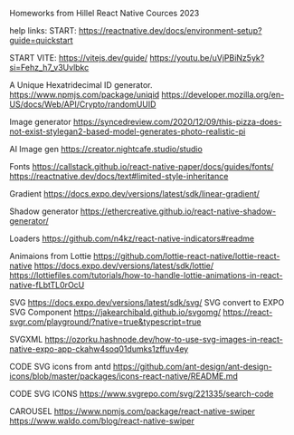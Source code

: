Homeworks from Hillel React Native Cources 2023

help links:
START:
https://reactnative.dev/docs/environment-setup?guide=quickstart

START VITE:
https://vitejs.dev/guide/
https://youtu.be/uVjPBiNz5yk?si=Fehz_h7_v3Uvlbkc

A Unique Hexatridecimal ID generator.
https://www.npmjs.com/package/uniqid
https://developer.mozilla.org/en-US/docs/Web/API/Crypto/randomUUID

Image generator
https://syncedreview.com/2020/12/09/this-pizza-does-not-exist-stylegan2-based-model-generates-photo-realistic-pi

AI Image gen
https://creator.nightcafe.studio/studio

Fonts
https://callstack.github.io/react-native-paper/docs/guides/fonts/
https://reactnative.dev/docs/text#limited-style-inheritance

Gradient
https://docs.expo.dev/versions/latest/sdk/linear-gradient/

Shadow generator
https://ethercreative.github.io/react-native-shadow-generator/

Loaders
https://github.com/n4kz/react-native-indicators#readme

Animaions from Lottie
https://github.com/lottie-react-native/lottie-react-native
https://docs.expo.dev/versions/latest/sdk/lottie/
https://lottiefiles.com/tutorials/how-to-handle-lottie-animations-in-react-native-fLbtTL0rOcU

SVG
https://docs.expo.dev/versions/latest/sdk/svg/
SVG convert to EXPO SVG Component
https://jakearchibald.github.io/svgomg/
https://react-svgr.com/playground/?native=true&typescript=true

SVGXML
https://ozorku.hashnode.dev/how-to-use-svg-images-in-react-native-expo-app-ckahw4soq01dumks1zffuv4ey

CODE SVG icons from antd
https://github.com/ant-design/ant-design-icons/blob/master/packages/icons-react-native/README.md

CODE SVG ICONS
https://www.svgrepo.com/svg/221335/search-code

CAROUSEL
https://www.npmjs.com/package/react-native-swiper
https://www.waldo.com/blog/react-native-swiper
